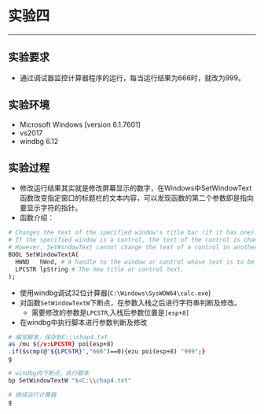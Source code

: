 # 实验四
---
## 实验要求
* 通过调试器监控计算器程序的运行，每当运行结果为666时，就改为999。

## 实验环境
* Microsoft Windows [version 6.1.7601]
* vs2017
* windbg 6.12

## 实验过程
* 修改运行结果其实就是修改屏幕显示的数字，在Windows中SetWindowText函数改变指定窗口的标题栏的文本内容，可以发现函数的第二个参数即是指向要显示字符的指针。
* 函数介绍：

```bash
# Changes the text of the specified window's title bar (if it has one). 
# If the specified window is a control, the text of the control is changed. 
# However, SetWindowText cannot change the text of a control in another application.
BOOL SetWindowTextA(
  HWND   hWnd, # A handle to the window or control whose text is to be changed.
  LPCSTR lpString # The new title or control text.
);
```	

* 使用windbg调试32位计算器(`C:\Windows\SysWOW64\calc.exe`)
* 对函数`SetWindowTextW`下断点，在参数入栈之后进行字符串判断及修改。
	* 需要修改的参数是`LPCSTR`,入栈后参数位置是`[esp+8]`
* 在windbg中执行脚本进行参数判断及修改

```bash
# 编写脚本，保存到C:\\chap4.txt
as /mu ${/v:LPCSTR} poi(esp+8)  
.if($scmp(@"${LPCSTR}","666")==0){ezu poi(esp+8) "999";}
g

# windbg内下断点，执行脚本
bp SetWindowTextW "$<C:\\chap4.txt"

# 继续运行计算器
g
```